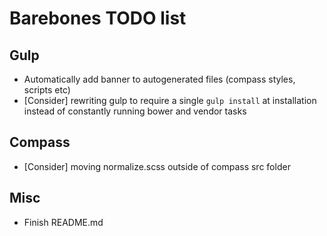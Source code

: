 # Barebones TODO list

## Gulp

 * Automatically add banner to autogenerated files (compass styles, scripts etc)
 * [Consider] rewriting gulp to require a single `gulp install` at installation
   instead of constantly running bower and vendor tasks

## Compass

 * [Consider] moving normalize.scss outside of compass src folder

## Misc

 * Finish README.md
